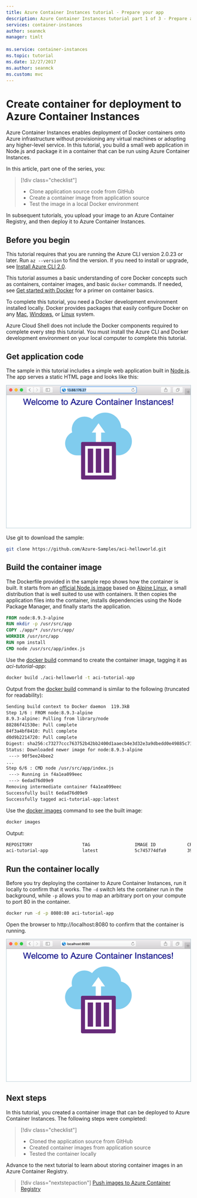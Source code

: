 ```yaml
---
title: Azure Container Instances tutorial - Prepare your app
description: Azure Container Instances tutorial part 1 of 3 - Prepare an app for deployment to Azure Container Instances
services: container-instances
author: seanmck
manager: timlt

ms.service: container-instances
ms.topic: tutorial
ms.date: 12/27/2017
ms.author: seanmck
ms.custom: mvc
---
```


# Create container for deployment to Azure Container Instances

Azure Container Instances enables deployment of Docker containers onto Azure infrastructure without provisioning any virtual machines or adopting any higher-level service. In this tutorial, you build a small web application in Node.js and package it in a container that can be run using Azure Container Instances.

In this article, part one of the series, you:

> [!div class="checklist"]
> * Clone application source code from GitHub
> * Create a container image from application source
> * Test the image in a local Docker environment

In subsequent tutorials, you upload your image to an Azure Container Registry, and then deploy it to Azure Container Instances.

## Before you begin

This tutorial requires that you are running the Azure CLI version 2.0.23 or later. Run `az --version` to find the version. If you need to install or upgrade, see [Install Azure CLI 2.0][azure-cli-install].

This tutorial assumes a basic understanding of core Docker concepts such as containers, container images, and basic `docker` commands. If needed, see [Get started with Docker][docker-get-started] for a primer on container basics.

To complete this tutorial, you need a Docker development environment installed locally. Docker provides packages that easily configure Docker on any [Mac][docker-mac], [Windows][docker-windows], or [Linux][docker-linux] system.

Azure Cloud Shell does not include the Docker components required to complete every step this tutorial. You must install the Azure CLI and Docker development environment on your local computer to complete this tutorial.

## Get application code

The sample in this tutorial includes a simple web application built in [Node.js][nodejs]. The app serves a static HTML page and looks like this:

![Tutorial app shown in browser][aci-tutorial-app]

Use git to download the sample:

```bash
git clone https://github.com/Azure-Samples/aci-helloworld.git
```

## Build the container image

The Dockerfile provided in the sample repo shows how the container is built. It starts from an [official Node.js image][docker-hub-nodeimage] based on [Alpine Linux][alpine-linux], a small distribution that is well suited to use with containers. It then copies the application files into the container, installs dependencies using the Node Package Manager, and finally starts the application.

```Dockerfile
FROM node:8.9.3-alpine
RUN mkdir -p /usr/src/app
COPY ./app/* /usr/src/app/
WORKDIR /usr/src/app
RUN npm install
CMD node /usr/src/app/index.js
```

Use the [docker build][docker-build] command to create the container image, tagging it as *aci-tutorial-app*:

```bash
docker build ./aci-helloworld -t aci-tutorial-app
```

Output from the [docker build][docker-build] command is similar to the following (truncated for readability):

```bash
Sending build context to Docker daemon  119.3kB
Step 1/6 : FROM node:8.9.3-alpine
8.9.3-alpine: Pulling from library/node
88286f41530e: Pull complete
84f3a4bf8410: Pull complete
d0d9b2214720: Pull complete
Digest: sha256:c73277ccc763752b42bb2400d1aaecb4e3d32e3a9dbedd0e49885c71bea07354
Status: Downloaded newer image for node:8.9.3-alpine
 ---> 90f5ee24bee2
...
Step 6/6 : CMD node /usr/src/app/index.js
 ---> Running in f4a1ea099eec
 ---> 6edad76d09e9
Removing intermediate container f4a1ea099eec
Successfully built 6edad76d09e9
Successfully tagged aci-tutorial-app:latest
```

Use the [docker images][docker-images] command to see the built image:

```bash
docker images
```

Output:

```bash
REPOSITORY                   TAG                 IMAGE ID            CREATED              SIZE
aci-tutorial-app             latest              5c745774dfa9        39 seconds ago       68.1 MB
```

## Run the container locally

Before you try deploying the container to Azure Container Instances, run it locally to confirm that it works. The `-d` switch lets the container run in the background, while `-p` allows you to map an arbitrary port on your compute to port 80 in the container.

```bash
docker run -d -p 8080:80 aci-tutorial-app
```

Open the browser to http://localhost:8080 to confirm that the container is running.

![Running the app locally in the browser][aci-tutorial-app-local]

## Next steps

In this tutorial, you created a container image that can be deployed to Azure Container Instances. The following steps were completed:

> [!div class="checklist"]
> * Cloned the application source from GitHub
> * Created container images from application source
> * Tested the container locally

Advance to the next tutorial to learn about storing container images in an Azure Container Registry.

> [!div class="nextstepaction"]
> [Push images to Azure Container Registry](./container-instances-tutorial-prepare-acr.md)

<!--- IMAGES --->
[aci-tutorial-app]:./media/container-instances-quickstart/aci-app-browser.png
[aci-tutorial-app-local]: ./media/container-instances-tutorial-prepare-app/aci-app-browser-local.png

<!-- LINKS - External -->
[alpine-linux]: https://alpinelinux.org/
[docker-build]: https://docs.docker.com/engine/reference/commandline/build/
[docker-get-started]: https://docs.docker.com/get-started/
[docker-hub-nodeimage]: https://store.docker.com/images/node
[docker-images]: https://docs.docker.com/engine/reference/commandline/images/
[docker-linux]: https://docs.docker.com/engine/installation/#supported-platforms
[docker-login]: https://docs.docker.com/engine/reference/commandline/login/
[docker-mac]: https://docs.docker.com/docker-for-mac/
[docker-push]: https://docs.docker.com/engine/reference/commandline/push/
[docker-tag]: https://docs.docker.com/engine/reference/commandline/tag/
[docker-windows]: https://docs.docker.com/docker-for-windows/
[nodejs]: http://nodejs.org

<!-- LINKS - Internal -->
[azure-cli-install]: /cli/azure/install-azure-cli
